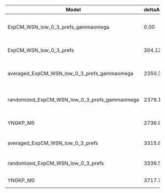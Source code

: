 | Model                                         | deltaAIC | LogLikelihood | nParams | ParamValues                                              |
|-----------------------------------------------|----------|---------------|---------|----------------------------------------------------------|
| ExpCM_WSN_low_0_3_prefs_gammaomega            | 0.00     | -15381.10     | 7       | alpha_omega=1.10, beta=1.56, beta_omega=4.72, kappa=4.01 |
| ExpCM_WSN_low_0_3_prefs                       | 304.12   | -15534.16     | 6       | beta=1.56, kappa=3.66, omega=0.22                        |
| averaged_ExpCM_WSN_low_0_3_prefs_gammaomega   | 2350.30  | -16556.25     | 7       | alpha_omega=0.45, beta=0.78, beta_omega=3.51, kappa=3.85 |
| randomized_ExpCM_WSN_low_0_3_prefs_gammaomega | 2378.12  | -16570.16     | 7       | alpha_omega=0.45, beta=0.01, beta_omega=3.52, kappa=3.85 |
| YNGKP_M5                                      | 2736.92  | -16744.56     | 12      | alpha_omega=0.46, beta_omega=3.97, kappa=3.17            |
| averaged_ExpCM_WSN_low_0_3_prefs              | 3315.88  | -17040.04     | 6       | beta=0.63, kappa=3.54, omega=0.10                        |
| randomized_ExpCM_WSN_low_0_3_prefs            | 3336.58  | -17050.39     | 6       | beta=0.00, kappa=3.55, omega=0.10                        |
| YNGKP_M0                                      | 3717.72  | -17235.96     | 11      | kappa=2.89, omega=0.09                                   |